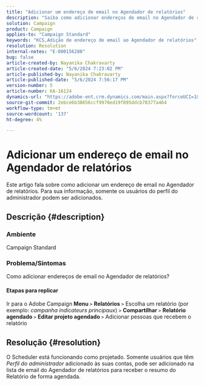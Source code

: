 ```yaml
---
title: "Adicionar um endereço de email no Agendador de relatórios"
description: "Saiba como adicionar endereços de email no Agendador de relatórios. Somente usuários de perfil de administrador podem ser adicionados."
solution: Campaign
product: Campaign
applies-to: "Campaign Standard"
keywords: "KCS,Adição de endereço de email ao Agendador de relatórios"
resolution: Resolution
internal-notes: "E-000156280"
bug: false
article-created-by: Nayanika Chakravarty
article-created-date: "5/6/2024 7:23:02 PM"
article-published-by: Nayanika Chakravarty
article-published-date: "5/6/2024 7:56:17 PM"
version-number: 5
article-number: KA-16124
dynamics-url: "https://adobe-ent.crm.dynamics.com/main.aspx?forceUCI=1&pagetype=entityrecord&etn=knowledgearticle&id=c2c5140b-de0b-ef11-9f8a-6045bd0065b6"
source-git-commit: 2ebce6b38656ccf9970ed19f895ddcb78377a464
workflow-type: tm+mt
source-wordcount: '137'
ht-degree: 4%

---
```


# Adicionar um endereço de email no Agendador de relatórios


Este artigo fala sobre como adicionar um endereço de email no Agendador de relatórios. Para sua informação, somente os usuários do perfil do administrador podem ser adicionados.

## Descrição {#description}


### <b>Ambiente </b>

Campaign Standard

### <b>Problema/Sintomas</b>

Como adicionar endereços de email no Agendador de relatórios?

#### Etapas para replicar

Ir para o Adobe Campaign <b>Menu </b>`>`  <b>Relatórios </b>`>`  Escolha um relatório (por exemplo: *campanha indicateurs principaux*) `>`  <b>Compartilhar </b>`>`  <b>Relatório agendado </b>`>`  <b>Editar projeto agendado </b>`>`  Adicionar pessoas que recebem o relatório


## Resolução {#resolution}


O Scheduler está funcionando como projetado. Somente usuários que têm *Perfil do administrador* adicionado às suas contas, pode ser adicionado na lista de email do Agendador de relatórios para receber o resumo do Relatório de forma agendada.




